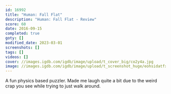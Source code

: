 ```yaml
---
id: 16992
title: "Human: Fall Flat"
description: "Human: Fall Flat - Review"
score: 60
date: 2016-09-15
completed: true
goty: []
modified_date: 2023-03-01
screenshots: []
tags: []
videos: []
cover: //images.igdb.com/igdb/image/upload/t_cover_big/co2y4a.jpg
image: //images.igdb.com/igdb/image/upload/t_screenshot_huge/eohsidatfx8wyw5ltzt6.jpg
---
```

A fun physics based puzzler. Made me laugh quite a bit due to the weird crap you see while trying to just walk around.